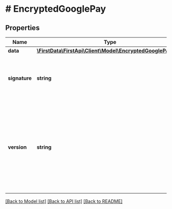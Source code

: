 # # EncryptedGooglePay

## Properties

Name | Type | Description | Notes
------------ | ------------- | ------------- | -------------
**data** | [**\FirstData\FirstApi\Client\Model\EncryptedGooglePayData**](EncryptedGooglePayData.md) |  | 
**signature** | **string** | Signature for verifying that the message comes from Google. The signature is created using ECDSA. | 
**version** | **string** | Identifies under which encryption/signing scheme this message has been created. In this way, the protocol can evolve over time if needed. For Google Payments transactions, this should be set to ECv1. | 

[[Back to Model list]](../../README.md#documentation-for-models) [[Back to API list]](../../README.md#documentation-for-api-endpoints) [[Back to README]](../../README.md)


